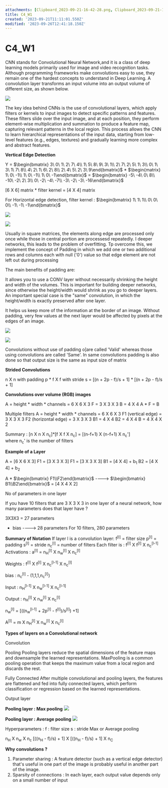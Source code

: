 ```yaml
---
attachments: [Clipboard_2023-09-21-16-42-28.png, Clipboard_2023-09-21-16-43-23.png, Clipboard_2023-09-21-16-43-43.png, Clipboard_2023-09-21-16-44-21.png, Clipboard_2023-09-21-23-41-25.png, Clipboard_2023-09-26-17-47-34.png, Clipboard_2023-09-26-17-49-12.png]
title: C4_W1
created: '2023-09-21T11:11:01.550Z'
modified: '2023-09-26T12:41:18.150Z'
---
```


# C4_W1

CNN stands for Convolutional Neural Network,and it is a class of deep learning models primarily used for image and video recognition tasks.
Although programming frameworks make convolutions easy to use, they remain one of the hardest concepts to understand in Deep Learning. A convolution layer transforms an input volume into an output volume of different size, as shown below.

![](@attachment/Clipboard_2023-09-21-16-42-28.png)

The key idea behind CNNs is the use of convolutional layers, which apply filters or kernels to input images to detect specific patterns and features. These filters slide over the input image, and at each position, they perform element-wise multiplication and summation to produce a feature map, capturing relevant patterns in the local region. This process allows the CNN to learn hierarchical representations of the input data, starting from low-level features (e.g., edges, textures) and gradually learning more complex and abstract features.

__Vertical Edge Detection__

Y = $\begin{bmatrix} 3\ 0\ 1\ 2\ 7\ 4\\ 1\ 5\ 8\ 9\ 3\ 1\\ 2\ 7\ 2\ 5\ 1\ 3\\ 0\ 1\ 3\ 1\ 7\ 8\\ 4\ 2\ 1\ 6\ 2\ 8\\ 2\ 4\ 5\ 2\ 3\ 9\end{bmatrix}$  *  $\begin{matrix} 1\ 0\ -1\\ 1\ 0\ -1\\ 1\ 0\ -1\end{bmatrix}$  = $\begin{bmatrix} -5\ -4\ 0\ 8\\ -10\ -2\ 2\ 3\\ 0\ -2\ -4\ -7\\ -3\ -2\ -3\ -16\end{bmatrix}$

[6 X 6] matrix  *  filter kernel  =  [4 X 4] matrix

For Horizontal edge detection, filter kernel : $\begin{bmatrix} 1\ 1\ 1\\ 0\ 0\ 0\\ -1\ -1\ -1\end{bmatrix}$

![](@attachment/Clipboard_2023-09-21-16-43-23.png)

![](@attachment/Clipboard_2023-09-21-16-43-43.png)

Usually in square matrices, the elements along edge are processed only once while those in central portion are processesd repeatedly. I deeper networks, this leads to the problem of overfitting. Tp overcome this, we implement the concept of Padding in which we add one or two additional rows and columns each with null ('0') value so that edge element are not left out during processing

The main benefits of padding are:

It allows you to use a CONV layer without necessarily shrinking the height and width of the volumes. This is important for building deeper networks, since otherwise the height/width would shrink as you go to deeper layers. An important special case is the "same" convolution, in which the height/width is exactly preserved after one layer.

It helps us keep more of the information at the border of an image. Without padding, very few values at the next layer would be affected by pixels at the edges of an image.

![](@attachment/Clipboard_2023-09-21-16-44-21.png)

![](@attachment/Clipboard_2023-09-21-23-41-25.png)

Convolutions without use of padding o]are called 'Valid' whereas those using convolutions are called 'Same'.
In same convolutions padding is also done so that output size is the same as input size of matrix

__Strided Convolutions__

n X n  with padding p  *  f X f  with stride s = [(n + 2p - f)/s + 1] * [(n + 2p - f)/s + 1]   

__Convolutions over volume (RGB) images__

A = height * width * channels = 6 X 6 X 3
F = 3 X 3 X 3
B = 4 X 4
A * F = B

Multiple filters
A = height * width * channels = 6 X 6 X 3
F1 (vertical edge) = 3 X 3 X 3
F2 (horizontal edge) = 3 X 3 X 3
B1 = 4 X 4
B2 = 4 X 4
B = 4 X 4 X 2

Summary : [n X n X n<sub>c</sub>]*[f X f X n<sub>c</sub>] = [(n-f+1) X (n-f+1) X n<sub>c</sub>']  
where n<sub>c</sub>' is the number of filters

__Example of a Layer__

A = [6 X 6 X 3]
F1 = [3 X 3 X 3]
F1 = [3 X 3 X 3]
B1 = [4 X 4] + b<sub>1</sub>
B2 = [4 X 4] + b<sub>2</sub>

A * $\begin{bmatrix} F1\\F2\end{bmatrix}$ ---->  $\begin{bmatrix} B1\\B2\end{bmatrix}$  = [4 X 4 X 2]

No of parameters in one layer

If you have 10 filters that are 3 X 3 X 3 in one layer of a neural network, how many parameters does that layer have ?

3X3X3 = 27 parameters
+ bias ---->  28 parameters
For 10 filters, 280 parameters

__Summary of Notation__
If layer l is a convolution layer:
f<sup>[l]</sup> = filter size
p<sup>[l]</sup> = padding
s<sup>[l]</sup> = stride
n<sub>c</sub><sup>[l]</sup> = number of filters
Each filter is : f<sup>[l]</sup> X f<sup>[l]</sup> X n<sub>c</sub><sup>[l-1]</sup>
Activations : a<sup>[l]</sup> = n<sub>H</sub><sup>[l]</sup> X n<sub>w</sub><sup>[l]</sup> X n<sub>c</sub><sup>[l]</sup>

Weights : f<sup>[l]</sup> X f<sup>[l]</sup> X n<sub>c</sub><sup>[l-1]</sup> X n<sub>c</sub><sup>[l]</sup>

bias : n<sub>c</sub><sup>[l]</sup> - (1,1,1,n<sub>c</sub><sup>[l]</sup>)

Input : n<sub>H</sub><sup>[l-1]</sup> X n<sub>w</sub><sup>[l-1]</sup> X n<sub>c</sub><sup>[l-1]</sup>

Output : n<sub>H</sub><sup>[l]</sup> X n<sub>w</sub><sup>[l]</sup> X n<sub>c</sub><sup>[l]</sup>

n<sub>w</sub><sup>[l]</sup> = [((n<sub>w</sub><sup>[l-1]</sup> + 2p<sup>[l]</sup> - f<sup>[l]</sup>)/s<sup>[l]</sup>) +1]

A<sup>[l]</sup> = m X n<sub>H</sub><sup>[l]</sup> X n<sub>w</sub><sup>[l]</sup> X n<sub>c</sub><sup>[l]</sup>

__Types of layers on a Convolutional network__

Convolution

Pooling
Pooling layers reduce the spatial dimensions of the feature maps and downsample the learned representations. MaxPooling is a common pooling operation that keeps the maximum value from a local region and discards the rest.

Fully Connected
After multiple convolutional and pooling layers, the features are flattened and fed into fully connected layers, which perform classification or regression based on the learned representations.

Output layer

__Pooling layer : Max pooling__
![](@attachment/Clipboard_2023-09-26-17-47-34.png)

__Pooling layer : Average pooling__
![](@attachment/Clipboard_2023-09-26-17-49-12.png)

Hyperparameters : 
f : filter size
s : stride
Max or Average pooling

n<sub>H</sub> X n<sub>w</sub> X n<sub>c</sub>
[((n<sub>H</sub> - f)/s) + 1] X [((n<sub>H</sub> - f)/s) + 1] X n<sub>C</sub>

__Why convolutions ?__
1. Parameter sharing : 
A feature detector (such as a vertical edge detector) that's useful in one part of the image is probably useful in another part of the image.
2. Sparsity of connections : 
In each layer, each output value depends only on a small number of input






































